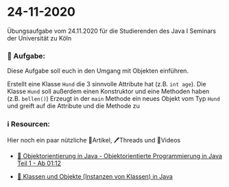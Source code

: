 # 24-11-2020

Übungsaufgabe vom 24.11.2020 für die Studierenden des Java I Seminars der Universität zu Köln


### 📝 Aufgabe:

Diese Aufgabe soll euch in den Umgang mit Objekten einführen.


Erstellt eine Klasse ```Hund``` die 3 sinnvolle Attribute hat (z.B. ```int age```). 
Die Klasse ```Hund``` soll außerdem einen Konstruktor und eine Methoden haben (z.B. ```bellen()```)
Erzeugt in der ```main``` Methode ein neues Objekt vom Typ ```Hund``` und greift auf die Attribute und die Methode zu


### ℹ️ Resourcen:
Hier noch ein paar nützliche 📃Artikel, 🖊️Threads und 🎥Videos

- [🎥 Objektorientierung in Java - Objektorientierte Programmierung in Java Teil 1 - Ab 01:12 ](https://www.youtube.com/watch?v=xmSGwipW6NQ&ab_channel=Informatik-simpleclub)

- [📃 Klassen und Objekte (Instanzen von Klassen) in Java](https://www.programmierenlernenhq.de/klassen-und-objekte-in-java/)

